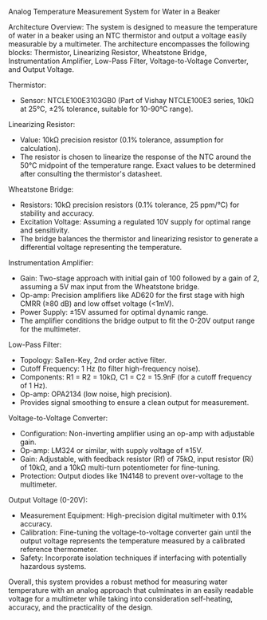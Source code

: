 Analog Temperature Measurement System for Water in a Beaker

Architecture Overview:
The system is designed to measure the temperature of water in a beaker using an NTC thermistor and output a voltage easily measurable by a multimeter. The architecture encompasses the following blocks: Thermistor, Linearizing Resistor, Wheatstone Bridge, Instrumentation Amplifier, Low-Pass Filter, Voltage-to-Voltage Converter, and Output Voltage.

Thermistor:
- Sensor: NTCLE100E3103GB0 (Part of Vishay NTCLE100E3 series, 10kΩ at 25°C, ±2% tolerance, suitable for 10-90°C range).

Linearizing Resistor:
- Value: 10kΩ precision resistor (0.1% tolerance, assumption for calculation).
- The resistor is chosen to linearize the response of the NTC around the 50°C midpoint of the temperature range. Exact values to be determined after consulting the thermistor's datasheet.

Wheatstone Bridge:
- Resistors: 10kΩ precision resistors (0.1% tolerance, 25 ppm/°C) for stability and accuracy.
- Excitation Voltage: Assuming a regulated 10V supply for optimal range and sensitivity.
- The bridge balances the thermistor and linearizing resistor to generate a differential voltage representing the temperature.

Instrumentation Amplifier:
- Gain: Two-stage approach with initial gain of 100 followed by a gain of 2, assuming a 5V max input from the Wheatstone bridge.
- Op-amp: Precision amplifiers like AD620 for the first stage with high CMRR (≥80 dB) and low offset voltage (<1mV).
- Power Supply: ±15V assumed for optimal dynamic range.
- The amplifier conditions the bridge output to fit the 0-20V output range for the multimeter.

Low-Pass Filter:
- Topology: Sallen-Key, 2nd order active filter.
- Cutoff Frequency: 1 Hz (to filter high-frequency noise).
- Components: R1 = R2 = 10kΩ, C1 = C2 = 15.9nF (for a cutoff frequency of 1 Hz).
- Op-amp: OPA2134 (low noise, high precision).
- Provides signal smoothing to ensure a clean output for measurement.

Voltage-to-Voltage Converter:
- Configuration: Non-inverting amplifier using an op-amp with adjustable gain.
- Op-amp: LM324 or similar, with supply voltage of ±15V.
- Gain: Adjustable, with feedback resistor (Rf) of 75kΩ, input resistor (Ri) of 10kΩ, and a 10kΩ multi-turn potentiometer for fine-tuning.
- Protection: Output diodes like 1N4148 to prevent over-voltage to the multimeter.

Output Voltage (0-20V):
- Measurement Equipment: High-precision digital multimeter with 0.1% accuracy.
- Calibration: Fine-tuning the voltage-to-voltage converter gain until the output voltage represents the temperature measured by a calibrated reference thermometer.
- Safety: Incorporate isolation techniques if interfacing with potentially hazardous systems.

Overall, this system provides a robust method for measuring water temperature with an analog approach that culminates in an easily readable voltage for a multimeter while taking into consideration self-heating, accuracy, and the practicality of the design.